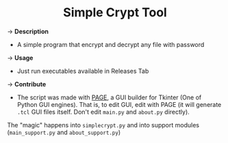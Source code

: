 <h1 align="center">Simple Crypt Tool </h1>

&rarr; __Description__ 
* A simple program that encrypt and decrypt any file with password

&rarr; __Usage__ 
* Just run executables available in Releases Tab

&rarr; __Contribute__ 
* The script was made with [PAGE](https://sourceforge.net/projects/page/), a GUI builder for Tkinter (One of Python GUI engines). That is, to edit GUI, edit with PAGE (it will generate ```.tcl``` GUI files itself. Don't edit ```main.py``` and ```about.py``` directly). 

The "magic" happens into ```simplecrypt.py``` and into support modules (```main_support.py``` and ```about_support.py```)

